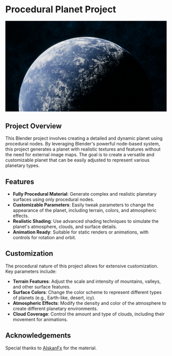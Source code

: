 # Procedural Planet Project
![Planet](planetcycles.png)
## Project Overview

This Blender project involves creating a detailed and dynamic planet using procedural nodes. By leveraging Blender's powerful node-based system, this project generates a planet with realistic textures and features without the need for external image maps. The goal is to create a versatile and customizable planet that can be easily adjusted to represent various planetary types.

## Features

- **Fully Procedural Material**: Generate complex and realistic planetary surfaces using only procedural nodes.
- **Customizable Parameters**: Easily tweak parameters to change the appearance of the planet, including terrain, colors, and atmospheric effects.
- **Realistic Shading**: Use advanced shading techniques to simulate the planet's atmosphere, clouds, and surface details.
- **Animation Ready**: Suitable for static renders or animations, with controls for rotation and orbit.

## Customization

The procedural nature of this project allows for extensive customization. Key parameters include:

- **Terrain Features**: Adjust the scale and intensity of mountains, valleys, and other surface features.
- **Surface Colors**: Change the color scheme to represent different types of planets (e.g., Earth-like, desert, icy).
- **Atmospheric Effects**: Modify the density and color of the atmosphere to create different planetary environments.
- **Cloud Coverage**: Control the amount and type of clouds, including their movement for animations.

## Acknowledgements

Special thanks to [AlskanFx](https://www.youtube.com/@AlaskanFX) for the material.
